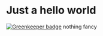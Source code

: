 # Just a hello world

[![Greenkeeper badge](https://badges.greenkeeper.io/idealley/node-mongodb-hello-world.svg)](https://greenkeeper.io/)
nothing fancy
